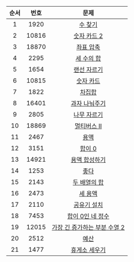 | 순서 | 번호 | 문제 |
| :--: | :--: | :--: |
| 1 | 1920 | [수 찾기](https://www.acmicpc.net/problem/1920) |
| 2 | 10816 | [숫자 카드 2](https://www.acmicpc.net/problem/10816) |
| 3 | 18870 | [좌표 압축](https://www.acmicpc.net/problem/18870) |
| 4 | 2295 | [세 수의 합](https://www.acmicpc.net/problem/2295) |
| 5 | 1654 | [랜선 자르기](https://www.acmicpc.net/problem/1654) |
| 6 | 10815 | [숫자 카드](https://www.acmicpc.net/problem/10815) |
| 7 | 1822 | [차집합](https://www.acmicpc.net/problem/1822) |
| 8 | 16401 | [과자 나눠주기](https://www.acmicpc.net/problem/16401) |
| 9 | 2805 | [나무 자르기](https://www.acmicpc.net/problem/2805) |
| 10 | 18869 | [멀티버스 Ⅱ](https://www.acmicpc.net/problem/18869) |
| 11 | 2467 | [용액](https://www.acmicpc.net/problem/2467) |
| 12 | 3151 | [합이 0](https://www.acmicpc.net/problem/3151) |
| 13 | 14921 | [용액 합성하기](https://www.acmicpc.net/problem/14921) |
| 14 | 1253 | [좋다](https://www.acmicpc.net/problem/1253) |
| 15 | 2143 | [두 배열의 합](https://www.acmicpc.net/problem/2143) |
| 16 | 2473 | [세 용액](https://www.acmicpc.net/problem/2473) |
| 17 | 2110 | [공유기 설치](https://www.acmicpc.net/problem/2110) |
| 18 | 7453 | [합이 0인 네 정수](https://www.acmicpc.net/problem/7453) |
| 19 | 12015 | [가장 긴 증가하는 부분 수열 2](https://www.acmicpc.net/problem/12015) |
| 20 | 2512 | [예산](https://www.acmicpc.net/problem/2512) |
| 21 | 1477 | [휴게소 세우기](https://www.acmicpc.net/problem/1477) |
